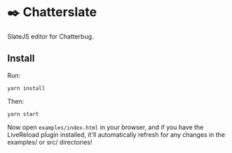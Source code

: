 # ✒️ Chatterslate

SlateJS editor for Chatterbug.

## Install

Run:

```
yarn install
```

Then:

```
yarn start
```

Now open `examples/index.html` in your browser, and if you have the LiveReload
plugin installed, it'll automatically refresh for any changes in the examples/
or src/ directories!
